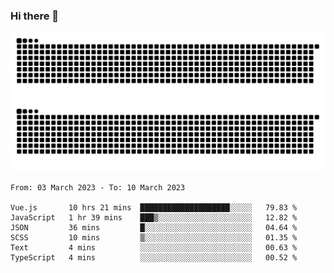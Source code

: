### Hi there 👋

![GitHub Snake Light](https://raw.githubusercontent.com/jichangee/jichangee/output/github-snake.svg#gh-light-mode-only)
![GitHub Snake dark](https://raw.githubusercontent.com/jichangee/jichangee/output/github-snake-dark.svg#gh-dark-mode-only)

<!--START_SECTION:waka-->

```text
From: 03 March 2023 - To: 10 March 2023

Vue.js       10 hrs 21 mins  ████████████████████░░░░░   79.83 %
JavaScript   1 hr 39 mins    ███▒░░░░░░░░░░░░░░░░░░░░░   12.82 %
JSON         36 mins         █░░░░░░░░░░░░░░░░░░░░░░░░   04.64 %
SCSS         10 mins         ▒░░░░░░░░░░░░░░░░░░░░░░░░   01.35 %
Text         4 mins          ░░░░░░░░░░░░░░░░░░░░░░░░░   00.63 %
TypeScript   4 mins          ░░░░░░░░░░░░░░░░░░░░░░░░░   00.52 %
```

<!--END_SECTION:waka-->

<!--
![GitHub Snake Light](github-snake.svg#gh-light-mode-only)
![GitHub Snake dark](github-snake-dark.svg#gh-dark-mode-only)
-->

<!--
**jichangee/jichangee** is a ✨ _special_ ✨ repository because its `README.md` (this file) appears on your GitHub profile.

Here are some ideas to get you started:

- 🔭 I’m currently working on ...
- 🌱 I’m currently learning ...
- 👯 I’m looking to collaborate on ...
- 🤔 I’m looking for help with ...
- 💬 Ask me about ...
- 📫 How to reach me: ...
- 😄 Pronouns: ...
- ⚡ Fun fact: ...
-->
